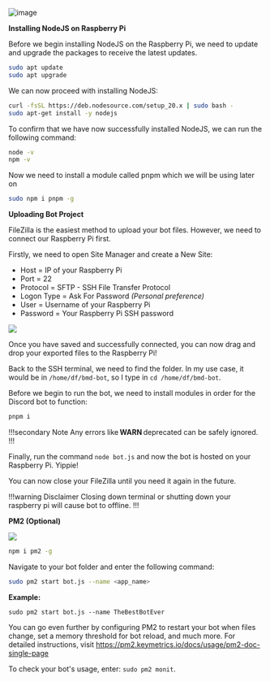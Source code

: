 ![image](https://github.com/user-attachments/assets/7e1d5fe3-f1d6-46b8-b549-b53660709a37)

**Installing NodeJS on Raspberry Pi**

Before we begin installing NodeJS on the Raspberry Pi, we need to update and upgrade the packages to receive the latest updates.
```bash
sudo apt update
sudo apt upgrade
```

We can now proceed with installing NodeJS:
```bash
curl -fsSL https://deb.nodesource.com/setup_20.x | sudo bash -
sudo apt-get install -y nodejs
```

To confirm that we have now successfully installed NodeJS, we can run the following command:
```bash
node -v
npm -v
```

Now we need to install a module called pnpm which we will be using later on

```bash
sudo npm i pnpm -g
```

**Uploading Bot Project**

FileZilla is the easiest method to upload your bot files. However, we need to connect our Raspberry Pi first.

Firstly, we need to open Site Manager and create a New Site:

- Host = IP of your Raspberry Pi
- Port = 22
- Protocol = SFTP - SSH File Transfer Protocol
- Logon Type = Ask For Password *(Personal preference)*
- User = Username of your Raspberry Pi
- Password = Your Raspberry Pi SSH password

![](https://i.imgur.com/EAbeipr.png)

Once you have saved and successfully connected, you can now drag and drop your exported files to the Raspberry Pi!

Back to the SSH terminal, we need to find the folder. In my use case, it would be in `/home/df/bmd-bot`, so I type in `cd /home/df/bmd-bot`.

Before we begin to run the bot, we need to install modules in order for the Discord bot to function:

```bash
pnpm i
```

!!!secondary  Note
Any errors like **WARN** deprecated can be safely ignored.
!!!

Finally, run the command `node bot.js` and now the bot is hosted on your Raspberry Pi. Yippie!

You can now close your FileZilla until you need it again in the future.

!!!warning Disclaimer
Closing down terminal or shutting down your raspberry pi will cause bot to offline.
!!!

**PM2 (Optional)**

![](https://github.com/user-attachments/assets/c25f8185-a1fd-4217-8807-50b2f1e40120)

```bash
npm i pm2 -g
```

Navigate to your bot folder and enter the following command:
```bash
sudo pm2 start bot.js --name <app_name>
```

**Example:**

`sudo pm2 start bot.js --name TheBestBotEver`

You can go even further by configuring PM2 to restart your bot when files change, set a memory threshold for bot reload, and much more. For detailed instructions, visit https://pm2.keymetrics.io/docs/usage/pm2-doc-single-page

To check your bot's usage, enter: `sudo pm2 monit`.